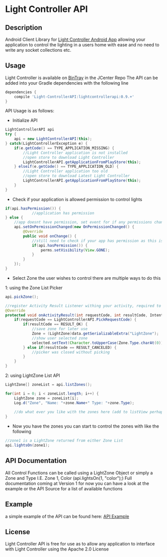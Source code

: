 Light Controller API
====================

Description
-----------
Android Client Library for [Light Controller Android App](https://github.com/eliotstocker/Light-Controller) allowing your application to control the lighting in a users home with ease and no need to write any socket collections etc.

Usage
-----
Light Controller is available on [BinTray](https://bintray.com/eliotstocker/maven/LightControllerAPI) in the JCenter Repo
The API can be added into your Gradle dependencies with the following line
```gradle
dependencies {
    compile 'Light-ControllerAPI:lightcontrollerapi:0.9.+'
}
```

API Usage is as follows:

* Initialize API
```java
LightControllerAPI api
try {
    api = new LightControllerAPI(this);
} catch(LightControllerException e) {
    if(e.getCode() == TYPE_APPLICATION_MISSING) {
        //Light Controller application is not installed
        //open store to download Light Controller
        LightControllerAPI.getApplicationFromPlayStore(this);
    } elseif(e.getCode() == TYPE_APPLICATION_OLD) {
        //Light Controller application too old
        //open store to download Latest Light Controller
        LightControllerAPI.getApplicationFromPlayStore(this);
    }
}
```

* Check if your application is allowed permission to control lights
```java
if(api.hasPermission()) {
            //application has permission
} else {
    //app doesnt have permission, set event for if any permissions change on the api
    api.setOnPermissionChanged(new OnPermissionChanged() {
        @Override
        public void onChange() {
            //still need to check if your app has permission as this is called on any app permission change
            if(api.hasPermission()) {
                perms.setVisibility(View.GONE);
            }
        }
    });
}
```

* Select Zone the user wishes to control
there are multiple ways to do this

1: using the Zone List Picker
```java
api.pickZone();

//register Activity Result Listener withing your activity, required to get the return from the pick activity
@Override
protected void onActivityResult(int requestCode, int resultCode, Intent data) {
    if(requestCode == LightControllerAPI.PickRequestCode) {
        if(resultCode == RESULT_OK) {
            //save zone for later use
            Zone = (LightZone)data.getSerializableExtra("LightZone");
            //show user selected zone
            selected.setText(Character.toUpperCase(Zone.Type.charAt(0)) + Zone.Type.substring(1) + ": " + Zone.Name);
        } else if(resultCode == RESULT_CANCELED) {
            //picker was closed without picking
        }
    }
}
```

2: using LightZone List API
```java
LightZone[] zoneList = api.listZones();

for(int i = 0; i < zoneList.length; i++) {
    LightZone zone = zoneList[i];
    Log.d("Zone", "Name: "+zone.Name+" Type: "+zone.Type);
    
    //do what ever you like with the zones here (add to listView perhapse)
}
```

* Now you have the zones you can start to control the zones with like the following
```java
//zone1 is a LightZone returned from either Zone List
api.lightsOn(zone1);
```

API Documentation
-----------------
All Control Functions can be called using a LightZone Object or simply a Zone and Type I.E. Zone 1, Color (api.lightsOn(1, "color");)
Full documentation coming at Version 1 for now you can have a look at the example or the API Source for a list of available functions

Example
-------
a simple example of the API can be found here: [API Example](https://github.com/eliotstocker/Light-ControllerAPI/tree/master/example)

License
-------
Light Controller API is free for use as to allow any application to interface with Light Controller using the Apache 2.0 License